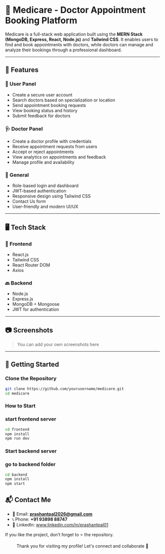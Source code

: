 # 🏥 Medicare - Doctor Appointment Booking Platform

Medicare is a full-stack web application built using the **MERN Stack (MongoDB, Express, React, Node.js)** and **Tailwind CSS**. It enables users to find and book appointments with doctors, while doctors can manage and analyze their bookings through a professional dashboard.

---

## 🌟 Features

### 👤 User Panel
- Create a secure user account
- Search doctors based on specialization or location
- Send appointment booking requests
- View booking status and history
- Submit feedback for doctors

### 🩺 Doctor Panel
- Create a doctor profile with credentials
- Receive appointment requests from users
- Accept or reject appointments
- View analytics on appointments and feedback
- Manage profile and availability

### 🔧 General
- Role-based login and dashboard
- JWT-based authentication
- Responsive design using Tailwind CSS
- Contact Us form
- User-friendly and modern UI/UX

---

## 🖥️ Tech Stack

### 🧩 Frontend
- React.js
- Tailwind CSS
- React Router DOM
- Axios

### 🔙 Backend
- Node.js
- Express.js
- MongoDB + Mongoose
- JWT for authentication

---

## 📷 Screenshots

> You can add your own screenshots here

---

## 🚀 Getting Started

### Clone the Repository

```bash
git clone https://github.com/yourusername/medicare.git 
cd medicare
```

### How to Start

### start frontend server
```bash
cd frontend
npm install
npm run dev
```
### Start backend server
### go to backend folder
```bash
cd backend
npm install
npm start
```
## 📬 Contact Me

- 📧 Email: **prashantpal2026@gmail.com**  
- 📞 Phone: **+91 93898 88747**  
- 🔗 LinkedIn: www.linkedin.com/in/prashantpal01

If you like the project, don’t forget to ⭐ the repository.

<p align="center">
  Thank you for visiting my profile! Let's connect and collaborate 🤝
</p>

